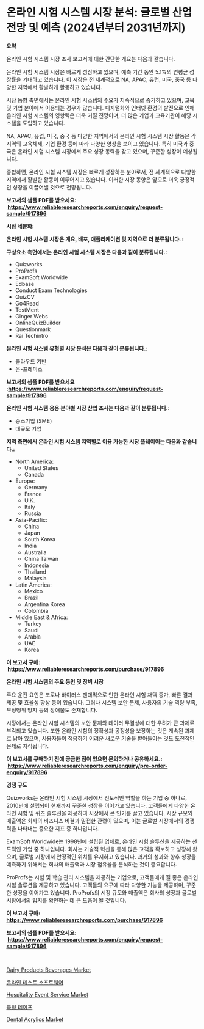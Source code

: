 <p><h1>온라인 시험 시스템 시장 분석: 글로벌 산업 전망 및 예측 (2024년부터 2031년까지)</h1></p><p><strong>요약</strong></p>
<p><p>온라인 시험 시스템 시장 조사 보고서에 대한 간단한 개요는 다음과 같습니다.</p><p>온라인 시험 시스템 시장은 빠르게 성장하고 있으며, 예측 기간 동안 5.1%의 연평균 성장률을 기대하고 있습니다. 이 시장은 전 세계적으로 NA, APAC, 유럽, 미국, 중국 등 다양한 지역에서 활발하게 활동하고 있습니다.</p><p>시장 동향 측면에서는 온라인 시험 시스템의 수요가 지속적으로 증가하고 있으며, 교육 및 기업 분야에서 이용되는 경우가 많습니다. 디지털화와 인터넷 환경의 발전으로 인해 온라인 시험 시스템의 영향력은 더욱 커질 전망이며, 더 많은 기업과 교육기관이 해당 시스템을 도입하고 있습니다.</p><p>NA, APAC, 유럽, 미국, 중국 등 다양한 지역에서의 온라인 시험 시스템 시장 활동은 각 지역의 교육체제, 기업 환경 등에 따라 다양한 양상을 보이고 있습니다. 특히 미국과 중국은 온라인 시험 시스템 시장에서 주요 성장 동력을 갖고 있으며, 꾸준한 성장이 예상됩니다.</p><p>종합하면, 온라인 시험 시스템 시장은 빠르게 성장하는 분야로서, 전 세계적으로 다양한 지역에서 활발한 활동이 이루어지고 있습니다. 이러한 시장 동향은 앞으로 더욱 긍정적인 성장을 이끌어낼 것으로 전망됩니다.</p></p>
<p><strong>보고서의 샘플 PDF를 받으세요: &nbsp;<a href="https://www.reliableresearchreports.com/enquiry/request-sample/917896">https://www.reliableresearchreports.com/enquiry/request-sample/917896</a></strong></p>
<p><strong>시장 세분화:</strong></p>
<p><strong> 온라인 시험 시스템 시장은 개요, 배포, 애플리케이션 및 지역으로 더 분류됩니다. :</strong></p>
<p><strong>구성요소 측면에서는 온라인 시험 시스템 시장은 다음과 같이 분류됩니다.:</strong></p>
<p><ul><li>Quizworks</li><li>ProProfs</li><li>ExamSoft Worldwide</li><li>Edbase</li><li>Conduct Exam Technologies</li><li>QuizCV</li><li>Go4Read</li><li>TestMent</li><li>Ginger Webs</li><li>OnlineQuizBuilder</li><li>Questionmark</li><li>Rai Techintro</li></ul></p>
<p><strong> 온라인 시험 시스템 유형별 시장 분석은 다음과 같이 분류됩니다.:</strong></p>
<p><ul><li>클라우드 기반</li><li>온-프레미스</li></ul></p>
<p><strong>보고서의 샘플 PDF를 받으세요 :<a href="https://www.reliableresearchreports.com/enquiry/request-sample/917896">https://www.reliableresearchreports.com/enquiry/request-sample/917896</a></strong></p>
<p><strong> 온라인 시험 시스템 응용 분야별 시장 산업 조사는 다음과 같이 분류됩니다.:</strong></p>
<p><ul><li>중소기업 (SME)</li><li>대규모 기업</li></ul></p>
<p><strong>지역 측면에서 온라인 시험 시스템 지역별로 이용 가능한 시장 플레이어는 다음과 같습니다.:</strong></p>
<p><ul>
    <li>
        North America:
        <ul>
            <li>United States</li>
            <li>Canada</li>
        </ul>
    </li>
    <li>
        Europe:
        <ul>
            <li>Germany</li>
            <li>France</li>
            <li>U.K.</li>
            <li>Italy</li>
            <li>Russia</li>
        </ul>
    </li>
    <li>
        Asia-Pacific:
        <ul>
            <li>China</li>
            <li>Japan</li>
            <li>South Korea</li>
            <li>India</li>
            <li>Australia</li>
            <li>China Taiwan</li>
            <li>Indonesia</li>
            <li>Thailand</li>
            <li>Malaysia</li>
        </ul>
    </li>
    <li>
        Latin America:
        <ul>
            <li>Mexico</li>
            <li>Brazil</li>
            <li>Argentina Korea</li>
            <li>Colombia</li>
        </ul>
    </li>
    <li>
        Middle East & Africa:
        <ul>
            <li>Turkey</li>
            <li>Saudi</li>
            <li>Arabia</li>
            <li>UAE</li>
            <li>Korea</li>
        </ul>
    </li>
    </ul></p>
<p><strong>이 보고서 구매: &nbsp;<a href="https://www.reliableresearchreports.com/purchase/917896">https://www.reliableresearchreports.com/purchase/917896</a></strong></p>
<p><strong>온라인 시험 시스템의 주요 동인 및 장벽 시장</strong></p>
<p><p>주요 운전 요인은 코로나 바이러스 팬데믹으로 인한 온라인 시험 채택 증가, 빠른 결과 제공 및 효율성 향상 등이 있습니다. 그러나 시스템 보안 문제, 사용자의 기술 역량 부족, 부정행위 방지 등의 장애물도 존재합니다.</p><p>시장에서는 온라인 시험 시스템의 보안 문제와 데이터 무결성에 대한 우려가 큰 과제로 부각되고 있습니다. 또한 온라인 시험의 정확성과 공정성을 보장하는 것은 계속된 과제로 남아 있으며, 사용자들이 적응하기 어려운 새로운 기술을 받아들이는 것도 도전적인 문제로 지적됩니다.</p></p>
<p><strong>이 보고서를 구매하기 전에 궁금한 점이 있으면 문의하거나 공유하세요.: &nbsp;<a href="https://www.reliableresearchreports.com/enquiry/pre-order-enquiry/917896">https://www.reliableresearchreports.com/enquiry/pre-order-enquiry/917896</a></strong></p>
<p><strong>경쟁 구도</strong></p>
<p><p>Quizworks는 온라인 시험 시스템 시장에서 선도적인 역할을 하는 기업 중 하나로, 2010년에 설립되어 현재까지 꾸준한 성장을 이어가고 있습니다. 고객들에게 다양한 온라인 시험 및 퀴즈 솔루션을 제공하여 시장에서 큰 인기를 끌고 있습니다. 시장 규모와 매출액은 회사의 비즈니스 비결과 밀접한 관련이 있으며, 이는 글로벌 시장에서의 경쟁력을 나타내는 중요한 지표 중 하나입니다.</p><p>ExamSoft Worldwide는 1998년에 설립된 업체로, 온라인 시험 솔루션을 제공하는 선도적인 기업 중 하나입니다. 회사는 기술적 혁신을 통해 많은 고객을 확보하고 성장해 왔으며, 글로벌 시장에서 안정적인 위치를 유지하고 있습니다. 과거의 성과와 향후 성장을 예측하기 위해서는 회사의 매출액과 시장 점유율을 분석하는 것이 중요합니다.</p><p>ProProfs는 시험 및 학습 관리 시스템을 제공하는 기업으로, 고객들에게 질 좋은 온라인 시험 솔루션을 제공하고 있습니다. 고객들의 요구에 따라 다양한 기능을 제공하며, 꾸준한 성장을 이어가고 있습니다. ProProfs의 시장 규모와 매출액은 회사의 성장과 글로벌 시장에서의 입지를 확인하는 데 큰 도움이 될 것입니다.</p></p>
<p><strong>이 보고서 구매: &nbsp; <a href="https://www.reliableresearchreports.com/purchase/917896">https://www.reliableresearchreports.com/purchase/917896</a></strong></p>
<p><strong>보고서의 샘플 PDF를 받으세요: &nbsp;<a href="https://www.reliableresearchreports.com/enquiry/request-sample/917896">https://www.reliableresearchreports.com/enquiry/request-sample/917896</a></strong><strong></strong></p>
<p>&nbsp;</p>
<p><p><a href="https://issuu.com/reportprime-2/docs/dairy-products-beverages-market-size-2030.pptx">Dairy Products Beverages Market</a></p><p><a href="https://github.com/vskv4779xr1/Market-Research-Report-List-1/blob/main/3532483183581.md">온라인 테스트 소프트웨어</a></p><p><a href="https://meowing-canidae-761.notion.site/Hospitality-Event-Service-Market-Size-Reflecting-a-Forecast-Till-2031-Market-By-Type-By-Applicatio-2fafaa04f39c4ae1a7754faf04238f29">Hospitality Event Service Market</a></p><p><a href="https://medium.com/@sarissaschmalingtr6fz2739/%EC%B8%A1%EC%A0%95-%ED%85%8C%EC%9D%B4%ED%94%84-%EC%8B%9C%EC%9E%A5%EC%9D%80-%EC%8B%9C%EC%9E%A5-%EC%A0%90%EC%9C%A0%EC%9C%A8-%ED%81%AC%EA%B8%B0-%EB%B0%8F-2031%EB%85%84%EA%B9%8C%EC%A7%80-%EC%98%88%EC%83%81%EB%90%9C-%EC%98%88%EC%B8%A1%EC%97%90-%EC%B4%88%EC%A0%90%EC%9D%84-%EB%A7%9E%EC%B6%A5%EB%8B%88%EB%8B%A4-81136818b3b3">측정 테이프</a></p><p><a href="https://view.publitas.com/reportprime-1/dental-acrylics-market-research-report-reveals-the-latest-trends-and-opportunities-of-this-market-for-period-from-2024-2031/">Dental Acrylics Market</a></p></p>